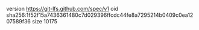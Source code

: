 version https://git-lfs.github.com/spec/v1
oid sha256:1f52f15a7436361480c7d029396ffcdc44fe8a7295214b0409c0ea1207589f36
size 10175
